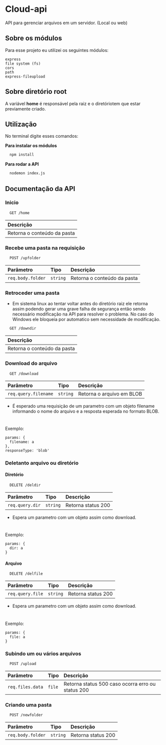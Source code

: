 # Cloud-api
 API para gerenciar arquivos em um servidor. (Local ou web)

## Sobre os módulos

Para esse projeto eu utilizei os seguintes módulos:

```
express
file system (fs)
cors
path
express-fileupload
```

## Sobre diretório root

A variável **home** é responsável pela raiz e o diretóriotem que estar previamente criado.
## Utilização

No terminal digite esses comandos:


**Para instalar os módulos**
```bash
  npm install
```

**Para rodar a API**
```bash
  nodemon index.js
```
## Documentação da API

### Inicio

```
  GET /home
```

| Descrição |
| :-------- |
| Retorna o conteúdo da pasta |

### Recebe uma pasta na requisição

```
  POST /upfolder
```

| Parâmetro   | Tipo       | Descrição                                   |
| :---------- | :--------- | :------------------------------------------ |
| `req.body.folder` | `string` | Retorna o conteúdo da pasta |

### Retroceder uma pasta

* Em sistema linux ao tentar voltar antes do diretório raiz ele retorna assim podendo gerar uma grave falha de segurança então sendo necessário modificação na API para resolver o problema. No caso do Windows ele bloqueia por automatico sem necessidade de modificação.

```
  GET /downdir
```

| Descrição |
| :-------- |
| Retorna o conteúdo da pasta |

### Download do arquivo

```
  GET /download
```

| Parâmetro   | Tipo       | Descrição                                   |
| :---------- | :--------- | :------------------------------------------ |
| `req.query.filename` | `string` | Retorna o arquivo em BLOB |

* É esperado uma requisição de um parametro com um objeto filename informando o nome do arquivo e a resposta esperada no formato BLOB.

#

Exemplo:

```
params: {
  filename: a
},
responseType: 'blob'
```

### Deletanto arquivo ou diretório

#### Diretório

```
  DELETE /deldir
```

| Parâmetro   | Tipo       | Descrição                                   |
| :---------- | :--------- | :------------------------------------------ |
| `req.query.dir` | `string` | Retorna status 200 |

* Espera um parametro com um objeto assim como download.

#

Exemplo:

```
params: {
  dir: a
}
```

#### Arquivo

```
  DELETE /delfile
```

| Parâmetro   | Tipo       | Descrição                                   |
| :---------- | :--------- | :------------------------------------------ |
| `req.query.file` | `string` | Retorna status 200 |

* Espera um parametro com um objeto assim como download.

#

Exemplo:

```
params: {
  file: a
}
```

### Subindo um ou vários arquivos

```
  POST /upload
```

| Parâmetro   | Tipo       | Descrição                                   |
| :---------- | :--------- | :------------------------------------------ |
| `req.files.data` | `file` | Retorna status 500 caso ocorra erro ou status 200 |

### Criando uma pasta

```
  POST /newfolder
```

| Parâmetro   | Tipo       | Descrição                                   |
| :---------- | :--------- | :------------------------------------------ |
| `req.body.folder` | `string` | Retorna status 200 |